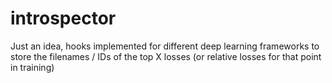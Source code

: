 # introspector
Just an idea, hooks implemented for different deep learning frameworks to store the filenames / IDs of the top X losses (or relative losses for that point in training) 
